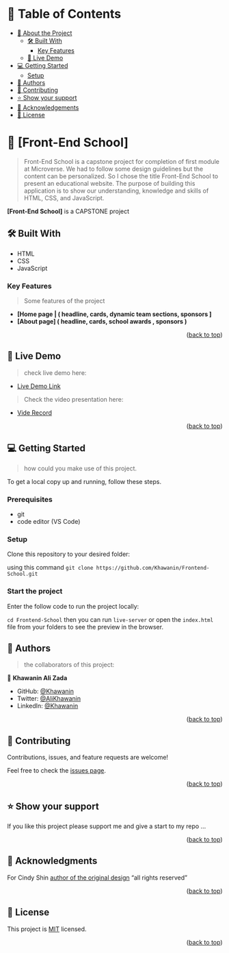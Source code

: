 <!-- TABLE OF CONTENTS -->
# 📗 Table of Contents

- [📖 About the Project](#about-project)
  - [🛠 Built With](#built-with)
    - [Key Features](#key-features)
  - [🚀 Live Demo](#live-demo)
- [💻 Getting Started](#getting-started)
  - [Setup](#setup)
- [👥 Authors](#authors)
- [🤝 Contributing](#contributing)
- [⭐️ Show your support](#support)
- [🙏 Acknowledgements](#acknowledgements)
- [📝 License](#license)

<!-- PROJECT DESCRIPTION -->

# 📖 [Front-End School] <a name="about-project"></a>

> Front-End School is a capstone project for completion of first module at Microverse. We had to follow some design guidelines but the content can be personalized. So I chose the title Front-End School to present an educational website. The purpose of building this application is to show our understanding, knowledge and skills of HTML, CSS, and JavaScript. 

**[Front-End School]** is a CAPSTONE project

## 🛠 Built With <a name="built-with"></a>

- HTML
- CSS
- JavaScript

<!-- Features -->

### Key Features <a name="key-features"></a>

> Some features of the project

- **[Home page | ( headline, cards, dynamic team sections, sponsors ]**
- **[About page] ( headline, cards, school awards , sponsors )**

<p align="right">(<a href="#readme-top">back to top</a>)</p>

<!-- LIVE DEMO -->

## 🚀 Live Demo <a name="live-demo"></a>

> check live demo here: 

- [Live Demo Link](https://khawanin.github.io/Frontend-School/)

> Check the video presentation here:

- [Vide Record]()

<p align="right">(<a href="#readme-top">back to top</a>)</p>

<!-- GETTING STARTED -->

## 💻 Getting Started <a name="getting-started"></a>

>  how could you make use of this project.

To get a local copy up and running, follow these steps.

### Prerequisites

- git
- code editor (VS Code)

### Setup

Clone this repository to your desired folder:

using this command  `git clone https://github.com/Khawanin/Frontend-School.git`

### Start the project

Enter the follow code to run the project locally:

`cd Frontend-School` then you can run `live-server` or open the `index.html` file from your folders to see the preview in the browser.

<!-- AUTHORS -->

## 👥 Authors <a name="authors"></a>

> the collaborators of this project:

👤 **Khawanin Ali Zada**

- GitHub: [@Khawanin](https://github.com/Khawanin)
- Twitter: [@AliKhawanin](https://twitter.com/AliKhawanin)
- LinkedIn: [@Khawanin](https://www.linkedin.com/in/khawanin-ali-zada-93777b21a/)


<p align="right">(<a href="#readme-top">back to top</a>)</p>


<!-- CONTRIBUTING -->

## 🤝 Contributing <a name="contributing"></a>

Contributions, issues, and feature requests are welcome!

Feel free to check the [issues page](https://github.com/Khawanin/Frontend-School/issues).

<p align="right">(<a href="#readme-top">back to top</a>)</p>

<!-- SUPPORT -->

## ⭐️ Show your support <a name="support"></a>


If you like this project please support me and give a start to my repo ...

<p align="right">(<a href="#readme-top">back to top</a>)</p>

<!-- ACKNOWLEDGEMENTS -->

## 🙏 Acknowledgments <a name="acknowledgements"></a>

 For Cindy Shin [author of the original design](https://www.behance.net/gallery/29845175/CC-Global-Summit-2015)  “all rights reserved”

<p align="right">(<a href="#readme-top">back to top</a>)</p>


<!-- LICENSE -->

## 📝 License <a name="license"></a>

This project is [MIT](./LICENSE) licensed.


<p align="right">(<a href="#readme-top">back to top</a>)</p>
